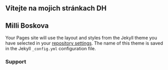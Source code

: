 
## Vítejte na mojich stránkach DH

## Milli Boskova


Your Pages site will use the layout and styles from the Jekyll theme you have selected in your [repository settings](https://github.com/Milllinka/dh/settings). The name of this theme is saved in the Jekyll `_config.yml` configuration file.

### Support 
